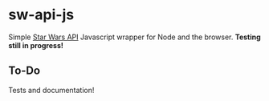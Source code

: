 # sw-api-js
Simple [Star Wars API](http://swapi.co) Javascript wrapper for Node and the browser. **Testing still in progress!**

## To-Do
Tests and documentation!